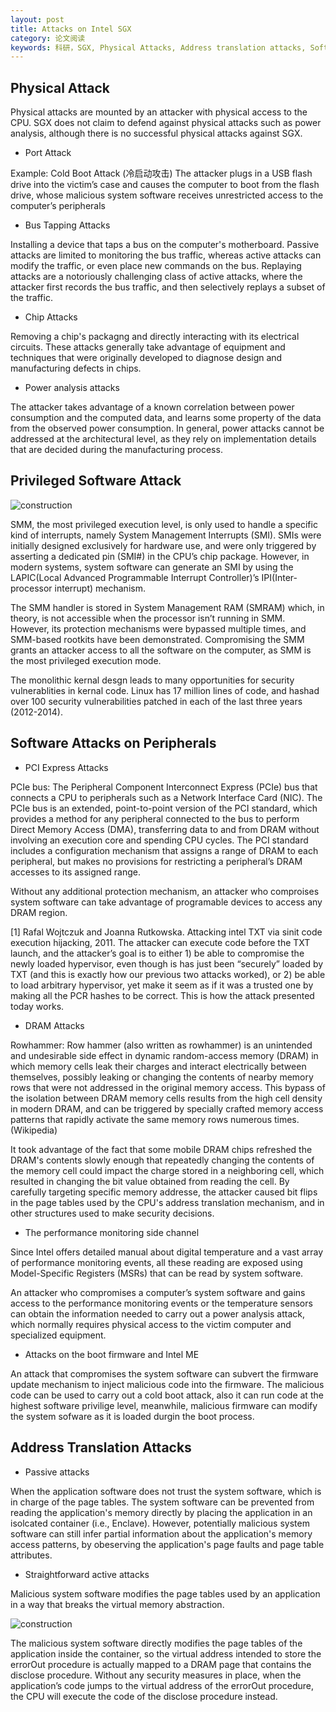 ```yaml
---
layout: post
title: Attacks on Intel SGX
category: 论文阅读
keywords: 科研，SGX, Physical Attacks, Address translation attacks, Software attacks
---
```



## Physical Attack
Physical attacks are mounted by an attacker with physical access to the CPU. SGX does not claim to defend against physical attacks such as power analysis, although there is no successful physical attacks against SGX. 

* Port Attack

Example: Cold Boot Attack (冷启动攻击)
The attacker plugs in a USB flash drive into the victim’s case and causes the computer to boot from the flash drive, whose malicious system software receives unrestricted access to the computer’s peripherals

* Bus Tapping Attacks 

Installing a device that taps a bus on the computer's motherboard. Passive attacks are limited to monitoring the bus traffic, whereas active attacks can modify the traffic, or even place new commands on the bus. 
Replaying attacks are a notoriously challenging class of active attacks, where the attacker first records the bus traffic, and then selectively replays a subset of the traffic. 

* Chip Attacks

Removing a chip's packagng and directly interacting with its electrical circuits. These attacks generally take advantage of equipment and techniques that were originally developed to diagnose design and manufacturing defects in chips.

* Power analysis attacks

The attacker takes advantage of a known correlation between power consumption and the computed data, and learns some property of the data from the observed power consumption.
In general, power attacks cannot be addressed at the architectural level, as they rely on implementation details that are decided during the manufacturing process. 

## Privileged Software Attack

![construction](https://github.com/Zoeyxiao/paperRelatedRepository/raw/master/Images/Software%20Privilege%20levels.png)

SMM, the most privileged execution level, is only used to handle a specific kind of interrupts, namely System Management Interrupts (SMI). SMIs were initially designed exclusively for hardware use, and were only triggered by asserting a dedicated pin (SMI#) in the CPU’s chip package. However, in modern systems, system software can generate an SMI by using the LAPIC(Local Advanced Programmable Interrupt Controller)’s IPI(Inter-processor interrupt) mechanism. 

The SMM handler is stored in System Management RAM (SMRAM) which, in theory, is not accessible when the processor isn’t running in SMM. However, its protection mechanisms were bypassed multiple times, and SMM-based rootkits have been demonstrated. Compromising the SMM grants an attacker access to all the software on the computer, as SMM is the most privileged execution mode.

The monolithic kernal desgn leads to many opportunities for security vulnerablities in kernal code. Linux has 17 million lines of code, and hashad over 100 security vulnerabilities patched in each of the last three years (2012-2014).

## Software Attacks on Peripherals

* PCI Express Attacks

PCIe bus: The Peripheral Component Interconnect Express (PCIe) bus that connects a CPU to peripherals such as a Network Interface Card (NIC). The PCIe bus is an extended, point-to-point version of the PCI standard, which provides a method for any peripheral connected to the bus to perform Direct Memory Access (DMA), transferring data to and from DRAM without involving an execution core and spending CPU
cycles. The PCI standard includes a configuration mechanism that assigns a range of DRAM to each peripheral, but makes no provisions for restricting a peripheral’s DRAM accesses to its assigned range.

Without any additional protection mechanism, an attacker who comproises system software can take advantage of programable devices to access any DRAM region. 

[1] Rafal Wojtczuk and Joanna Rutkowska. Attacking intel TXT via sinit code execution hijacking, 2011.
The attacker can execute code before the TXT launch, and the attacker’s goal is to either 1) be able to compromise the newly loaded hypervisor, even though is has just been “securely” loaded by TXT (and this is exactly how our previous two attacks worked), or 2) be able to load arbitrary hypervisor, yet make it seem as if it was a trusted one by making all the PCR hashes to be correct. This is how the attack presented today works.

* DRAM Attacks

Rowhammer:
Row hammer (also written as rowhammer) is an unintended and undesirable side effect in dynamic random-access memory (DRAM) in which memory cells leak their charges and interact electrically between themselves, possibly leaking or changing the contents of nearby memory rows that were not addressed in the original memory access. This bypass of the isolation between DRAM memory cells results from the high cell density in modern DRAM, and can be triggered by specially crafted memory access patterns that rapidly activate the same memory rows numerous times. (Wikipedia)

It took advantage of the fact that some mobile DRAM chips refreshed the DRAM's contents slowly enough that repeatedly changing the contents of the memory cell could impact the charge stored in a neighboring cell, which resulted in changing the bit value obtained from reading the cell. By carefully targeting specific memory addresse, the attacker caused bit flips in the page tables used by the CPU's address translation mechanism, and in other structures used to make security decisions.

* The performance monitoring side channel

Since Intel offers detailed manual about digital temperature and a vast array of performance monitoring events, all these reading are exposed using Model-Specific Registers (MSRs) that can be read by system software.

An attacker who compromises a computer’s system software and gains access to the performance monitoring events or the temperature sensors can obtain the information needed to carry out a power analysis attack, which normally requires physical access to the victim computer
and specialized equipment.

* Attacks on the boot firmware and Intel ME

An attack that compromises the system software can subvert the firmware update mechanism to inject malicious code into the firmware. The malicious code  can be used to carry out a cold boot attack, also it can run code at the highest software privilige level, meanwhile, malicious firmware can modify the system sofware as it is loaded durgin the boot process.

## Address Translation Attacks

* Passive attacks

When the application software does not trust the system software, which is in charge of the page tables.
The system software can be prevented from reading the application's memory directly by placing the application in an isolcated container (i.e., Enclave). However, potentially malicious system software can still infer partial information about the application's memory access patterns, by obeserving the application's page faults and page table attributes.

* Straightforward active attacks

Malicious system software modifies the page tables used by an application in a way that breaks the virtual memory abstraction. 

![construction](https://github.com/Zoeyxiao/paperRelatedRepository/raw/master/Images/example_SAA.png)

The malicious system software directly modifies the page tables of the application inside the container, so the virtual address intended to store the errorOut procedure is actually mapped to a DRAM page that contains the disclose procedure. Without any security measures in place, when the application’s code jumps to the virtual address of the errorOut procedure, the CPU will execute the code of the disclose procedure instead.
